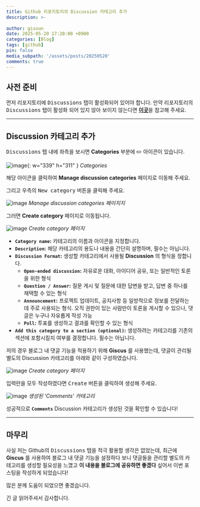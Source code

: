 ```yaml
---
title: Github 리포지토리의 Discussion 카테고리 추가
description: >-
  
author: gisoun
date: 2025-05-20 17:20:00 +0900
categories: [Blog]
tags: [github]
pin: false
media_subpath: '/assets/posts/20250520'
comments: true
---
```


## 사전 준비

먼저 리포지토리에 <kbd>Discussions</kbd> 탭이 활성화되어 있어야 합니다. 만약 리포지토리의 <kbd>Discussions</kbd> 탭이 활성화 되어 있지 않아 보이지 않는다면 [**이곳**](https://devgisoun.github.io/posts/jekyll-github-blog-comments-giscus/#github-%EB%A6%AC%ED%8F%AC%EC%A7%80%ED%86%A0%EB%A6%AC-discussions-%ED%83%AD-%ED%99%9C%EC%84%B1%ED%99%94)을 참고해 주세요.

---

## Discussion 카테고리 추가

<kbd>Discussions</kbd> 탭 내에 좌측을 보시면 **Categories** 부분에 ✏️ 아이콘이 있습니다.

![image](categories.png){: w="339" h="311" }
_Categories_

해당 아이콘을 클릭하여 **Manage discussion categories** 페이지로 이동해 주세요.

그리고 우측의 <kbd>New category</kbd> 버튼을 클릭해 주세요.

![image](manage-discussion-categories.png)
_Manage discussion categories 페이지지_

그러면 **Create category** 페이지로 이동됩니다.

![image](create-category-1.png)
_Create category 페이지_

- **`Category name`:** 카테고리의 이름과 아이콘을 지정합니다.
- **`Description`:** 해당 카테고리의 용도나 내용을 간단히 설명하며, 필수는 아닙니다.
- **`Discussion Format`:** 생성할 카테고리에서 사용될 **Discussion** 의 형식을 정합니다.
  - **`Open-ended discussion`:** 자유로운 대화, 아이디어 공유, 또는 일반적인 토론을 위한 형식
  - **`Question / Answer`:** 질문 게시 및 질문에 대한 답변을 받고, 답변 중 하나를 채택할 수 있는 형식
  - **`Announcement`:** 프로젝트 업데이트, 공지사항 등 일방적으로 정보를 전달하는 데 주로 사용되는 형식. 오직 권한이 있는 사람만이 토론을 게시할 수 있으나, 댓글은 누구나 자유롭게 작성 가능
  - **`Poll`:** 투표를 생성하고 결과를 확인할 수 있는 형식
- **`Add this category to a section (optional)`:** 생성하려는 카테고리를 기존의 섹션에 포함시킬지 여부를 결정합니다. 필수는 아닙니다.

저의 경우 블로그 내 댓글 기능을 적용하기 위해 **Giscus** 를 사용했는데, 댓글이 관리될 별도의 Discussion 카테고리를 아래와 같이 구성하였습니다.

![image](create-category-2.png)
_Create category 페이지_

입력란을 모두 작성하였다면 <kbd>Create</kbd> 버튼을 클릭하여 생성해 주세요.

![image](comments-category.png)
_생성된 'Comments' 카테고리_

성공적으로 **`Comments`** Discussion 카테고리가 생성된 것을 확인할 수 있습니다!

---

## 마무리

사실 저는 Github의 <kbd>Discussions</kbd> 탭을 적극 활용할 생각은 없었는데, 최근에 **Giscus** 를 사용하여 블로그 내 댓글 기능을 설정하다 보니 댓글들을 관리할 별도의 카테고리를 생성할 필요성을 느꼈고 **이 내용을 블로그에 공유하면 좋겠다** 싶어서 이번 포스팅을 작성하게 되었습니다!  

많은 분께 도움이 되었으면 좋겠습니다.  

긴 글 읽어주셔서 감사합니다.
